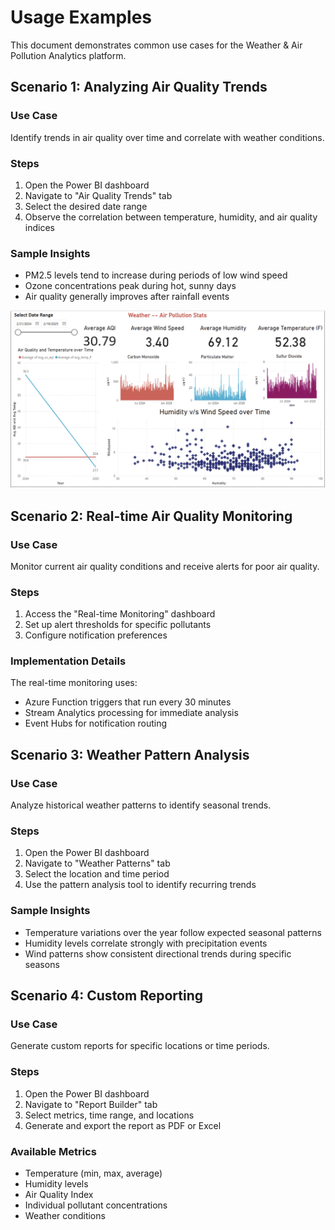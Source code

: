 # Usage Examples

This document demonstrates common use cases for the Weather & Air Pollution Analytics platform.

## Scenario 1: Analyzing Air Quality Trends

### Use Case
Identify trends in air quality over time and correlate with weather conditions.

### Steps
1. Open the Power BI dashboard
2. Navigate to "Air Quality Trends" tab
3. Select the desired date range
4. Observe the correlation between temperature, humidity, and air quality indices

### Sample Insights
- PM2.5 levels tend to increase during periods of low wind speed
- Ozone concentrations peak during hot, sunny days
- Air quality generally improves after rainfall events

![AQ Trends Screenshot](../powerbi/Dashboard1.png)

## Scenario 2: Real-time Air Quality Monitoring

### Use Case
Monitor current air quality conditions and receive alerts for poor air quality.

### Steps
1. Access the "Real-time Monitoring" dashboard
2. Set up alert thresholds for specific pollutants
3. Configure notification preferences

### Implementation Details
The real-time monitoring uses:
- Azure Function triggers that run every 30 minutes
- Stream Analytics processing for immediate analysis
- Event Hubs for notification routing

## Scenario 3: Weather Pattern Analysis

### Use Case
Analyze historical weather patterns to identify seasonal trends.

### Steps
1. Open the Power BI dashboard
2. Navigate to "Weather Patterns" tab
3. Select the location and time period
4. Use the pattern analysis tool to identify recurring trends

### Sample Insights
- Temperature variations over the year follow expected seasonal patterns
- Humidity levels correlate strongly with precipitation events
- Wind patterns show consistent directional trends during specific seasons


## Scenario 4: Custom Reporting

### Use Case
Generate custom reports for specific locations or time periods.

### Steps
1. Open the Power BI dashboard
2. Navigate to "Report Builder" tab
3. Select metrics, time range, and locations
4. Generate and export the report as PDF or Excel

### Available Metrics
- Temperature (min, max, average)
- Humidity levels
- Air Quality Index
- Individual pollutant concentrations
- Weather conditions
